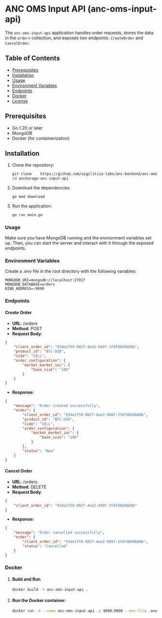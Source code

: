 # ANC OMS Input API (anc-oms-input-api)

The `anc-oms-input-api` application handles order requests, stores the data in the `orders` collection, and exposes two endpoints: `CreateOrder` and `CancelOrder`.

## Table of Contents

- [Prerequisites](#prerequisites)
- [Installation](#installation)
- [Usage](#usage)
- [Environment Variables](#environment-variables)
- [Endpoints](#endpoints)
- [Docker](#docker)
- [License](#license)

## Prerequisites

- Go 1.20 or later
- MongoDB
- Docker (for containerization)

## Installation

1. Clone the repository:

   ```sh
   git clone    https://github.com/aigilitiio-labs/anc-backend/anc-oms-input-api.git
   cd anchorage-anc-input-api
   ```

2. Download the dependencies:

   ```sh
   go mod download
   ```

3. Run the application:
   ```sh
   go run main.go
   ```

### Usage

Make sure you have MongoDB running and the environment variables set up. Then, you can start the server and interact with it through the exposed endpoints.

### Environment Variables

Create a .env file in the root directory with the following variables:

```
MONGODB_URI=mongodb://localhost:27017
MONGODB_DATABASE=orders
BIND_ADDRESS=:9090
```

### Endpoints

#### Create Order

- **URL**: /orders
- **Method**: POST
- **Request Body**:

```json
{
	"client_order_id": "93de1f59-9827-4ee2-949f-3fdfd8d9b88b",
	"product_id": "BTC-USD",
	"side": "SELL",
	"order_configuration": {
		"market_market_ioc": {
			"base_size": "100"
		}
	}
}
```

- **Response**:

```json
{
	"message": "Order created successfully",
	"order": {
		"client_order_id": "93de1f59-9827-4ee2-949f-3fdfd8d9b88b",
		"product_id": "BTC-USD",
		"side": "SELL",
		"order_configuration": {
			"market_market_ioc": {
				"base_size": "100"
			}
		},
		"status": "New"
	}
}
```

#### Cancel Order

- **URL**: /orders
- **Method**: DELETE
- **Request Body**:

```json
{
	"client_order_id": "93de1f59-9827-4ee2-949f-3fdfd8d9b88b"
}
```

- **Response**:

```json
{
	"message": "Order cancelled successfully",
	"order": {
		"client_order_id": "93de1f59-9827-4ee2-949f-3fdfd8d9b88b",
		"status": "Cancelled"
	}
}
```

### Docker

1. #### Build and Run
   ```sh
   docker build -t anc-oms-input-api .
   ```
2. #### Run the Docker container:
   ```sh
   docker run -d --name anc-oms-input-api -p 9090:9090 --env-file .env anc-oms-input-api
   ```
